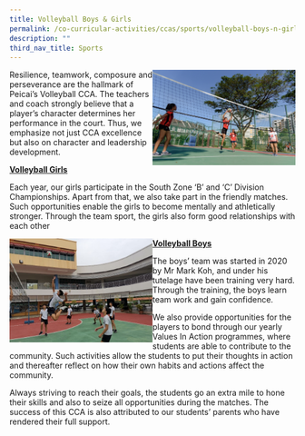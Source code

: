 ```yaml
---
title: Volleyball Boys & Girls
permalink: /co-curricular-activities/ccas/sports/volleyball-boys-n-girls
description: ""
third_nav_title: Sports
---
```

<img style="width: 50%;" src="/images/vb1.jpg" align = "right" />
<p>Resilience, teamwork, composure and perseverance are the hallmark of Peicai&rsquo;s Volleyball CCA. The teachers and coach strongly believe that a player&rsquo;s character determines her performance in the court. Thus, we emphasize not just CCA excellence but also on character and leadership development.&nbsp;</p>
<p><u><strong>Volleyball Girls</strong></u></p>
<p>Each year, our girls participate in the South Zone &lsquo;B&rsquo; and &lsquo;C&rsquo; Division Championships. Apart from that, we also take part in the friendly matches. Such opportunities enable the girls to become mentally and athletically stronger. Through the team sport, the girls also form good relationships with each other</p>
<img style="width: 50%;" src="/images/vb2.jpg" align = "left" />
<p><strong><u>Volleyball Boys</u></strong></p>
<p>The boys&rsquo; team was started in 2020 by Mr Mark Koh, and under his tutelage have been training very hard. Through the training, the boys learn team work and gain confidence.</p>
<p>We also provide opportunities for the players to bond through our yearly Values In Action programmes, where students are able to contribute to the community. Such activities allow the students to put their thoughts in action and thereafter reflect on how their own habits and actions affect the community.&nbsp;</p>
<p>Always striving to reach their goals, the students go an extra mile to hone their skills and also to seize all opportunities during the matches. The success of this CCA is also attributed to our students&rsquo; parents who have rendered their full support.&nbsp;</p>